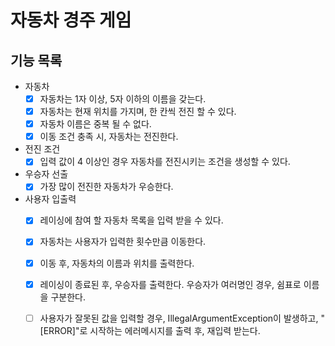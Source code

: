 # 자동차 경주 게임
## 기능 목록
- 자동차
  - [x] 자동차는 1자 이상, 5자 이하의 이름을 갖는다.
  - [x] 자동차는 현재 위치를 가지며, 한 칸씩 전진 할 수 있다.
  - [x] 자동차 이름은 중복 될 수 없다.
  - [x] 이동 조건 충족 시, 자동차는 전진한다.
- 전진 조건
  - [x] 입력 값이 4 이상인 경우 자동차를 전진시키는 조건을 생성할 수 있다.
- 우승자 선출
  - [x] 가장 많이 전진한 자동차가 우승한다.
- 사용자 입출력
  - [x] 레이싱에 참여 할 자동차 목록을 입력 받을 수 있다.
  - [x] 자동차는 사용자가 입력한 횟수만큼 이동한다.
  - [x] 이동 후, 자동차의 이름과 위치를 출력한다.
  - [x] 레이싱이 종료된 후, 우승자를 출력한다. 우승자가 여러명인 경우, 쉼표로 이름을 구분한다.
  - [ ] 사용자가 잘못된 값을 입력할 경우, IllegalArgumentException이 발생하고, "[ERROR]"로 시작하는 에러메시지를 출력 후, 재입력 받는다.

